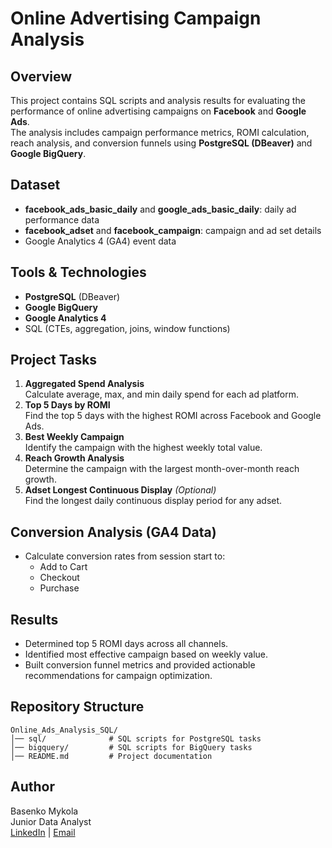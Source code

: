 # Online Advertising Campaign Analysis

## Overview
This project contains SQL scripts and analysis results for evaluating the performance of online advertising campaigns on **Facebook** and **Google Ads**.  
The analysis includes campaign performance metrics, ROMI calculation, reach analysis, and conversion funnels using **PostgreSQL (DBeaver)** and **Google BigQuery**.

## Dataset
- **facebook_ads_basic_daily** and **google_ads_basic_daily**: daily ad performance data
- **facebook_adset** and **facebook_campaign**: campaign and ad set details
- Google Analytics 4 (GA4) event data

## Tools & Technologies
- **PostgreSQL** (DBeaver)
- **Google BigQuery**
- **Google Analytics 4**
- SQL (CTEs, aggregation, joins, window functions)

## Project Tasks
1. **Aggregated Spend Analysis**  
   Calculate average, max, and min daily spend for each ad platform.
2. **Top 5 Days by ROMI**  
   Find the top 5 days with the highest ROMI across Facebook and Google Ads.
3. **Best Weekly Campaign**  
   Identify the campaign with the highest weekly total value.
4. **Reach Growth Analysis**  
   Determine the campaign with the largest month-over-month reach growth.
5. **Adset Longest Continuous Display** *(Optional)*  
   Find the longest daily continuous display period for any adset.

## Conversion Analysis (GA4 Data)
- Calculate conversion rates from session start to:
  - Add to Cart
  - Checkout
  - Purchase

## Results
- Determined top 5 ROMI days across all channels.
- Identified most effective campaign based on weekly value.
- Built conversion funnel metrics and provided actionable recommendations for campaign optimization.

## Repository Structure
```
Online_Ads_Analysis_SQL/
│── sql/              # SQL scripts for PostgreSQL tasks
│── bigquery/         # SQL scripts for BigQuery tasks
│── README.md         # Project documentation
```

## Author
Basenko Mykola  
Junior Data Analyst  
[LinkedIn](https://linkedin.com/in/yourprofile) | [Email](mailto:basnkonkolia6@gmail.com)
